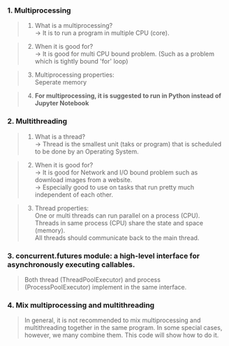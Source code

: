 ### 1. Multiprocessing  
> 1. What is a multiprocessing?  
> &rarr; It is to run a program in multiple CPU (core).
  
> 2. When it is good for?   
> &rarr; It is good for multi CPU bound problem. (Such as a problem which is tightly bound 'for' loop)  
  
> 3. Multiprocessing properties:  
    Seperate memory   
    
> 4. **For multiprocessing, it is suggested to run in Python instead of Jupyter Notebook**  
### 2. Multithreading  
> 1. What is a thread?  
> &rarr; Thread is the smallest unit (taks or program) that is scheduled to be done by an Operating System.
  
> 2. When it is good for?   
> &rarr; It is good for Network and I/O bound problem such as download images from a website.  
> &rarr; Especially good to use on tasks that run pretty much independent of each other.
  
> 3. Thread properties:  
    One or multi threads can run parallel on a process (CPU).  
    Threads in same process (CPU) share the state and space (memory).  
    All threads should communicate back to the main thread.  
### 3. concurrent.futures module: a high-level interface for asynchronously executing callables.  
> Both thread (ThreadPoolExecutor) and process (ProcessPoolExecutor) implement in the same interface.  
### 4. Mix multiprocessing and multithreading  
> In general, it is not recommended to mix multiprocessing and multithreading together in the same program. In some special cases, however, we many combine them. This code will show how to do it.

